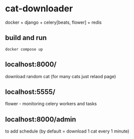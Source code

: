 # cat-downloader
docker + django + celery[beats, flower] + redis
## build and run
<code>docker compose up</code>
## localhost:8000/
download random cat (for many cats just relaod page)
## localhost:5555/
flower - monitoring celery workers and tasks
## localhost:8000/admin
to add schedule (by default = download 1 cat every 1 minute)
